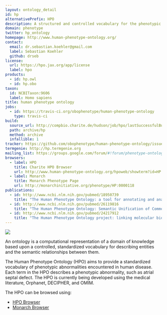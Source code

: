 ```yaml
---
layout: ontology_detail
id: hp
alternativePrefix: HPO
description: A structured and controlled vocabulary for the phenotypic features encountered in human hereditary and other disease.
domain: phenotype
twitter: hp_ontology
homepage: http://www.human-phenotype-ontology.org/
contact:
  email: dr.sebastian.koehler@gmail.com
  label: Sebastian Koehler
  github: drseb
license:
  url: https://hpo.jax.org/app/license
  label: hpo
products:
  - id: hp.owl
  - id: hp.obo
taxon:
  id: NCBITaxon:9606
  label: Homo sapiens
title: human phenotype ontology
jobs:
  - id: https://travis-ci.org/obophenotype/human-phenotype-ontology
    type: travis-ci
build:
  source_url: http://compbio.charite.de/hudson/job/hpo/lastSuccessfulBuild/artifact/*zip*/archive.zip
  path: archive/hp
  method: archive
  infallible: 1
tracker: https://github.com/obophenotype/human-phenotype-ontology/issues/
termgenie: http://hp.termgenie.org
mailing_list: https://groups.google.com/forum/#!forum/phenotype-ontologies-editors
browsers:
  - label: HPO
    title: Charite HPO Browser
    url: http://www.human-phenotype-ontology.org/hpoweb/showterm?id=HP:0000118
  - label: Monarch
    title: Monarch Phenotype Page
    url: http://monarchinitiative.org/phenotype/HP:0000118
publications:
  - id: http://www.ncbi.nlm.nih.gov/pubmed/18950739
    title: "The Human Phenotype Ontology: a tool for annotating and analyzing human hereditary disease."
  - id: http://www.ncbi.nlm.nih.gov/pubmed/26119816
    title: "The Human Phenotype Ontology: Semantic Unification of Common and Rare Disease."
  - id: http://www.ncbi.nlm.nih.gov/pubmed/24217912
    title: "The Human Phenotype Ontology project: linking molecular biology and disease through phenotype data."
---
```


<img src="http://human-phenotype-ontology.github.io/img/HPO-logo-stacked-black.png"/>

An ontology is a computational representation of a domain of knowledge based upon a controlled, standardized vocabulary for describing entities and the semantic relationships between them.

The Human Phenotype Ontology (HPO) aims to provide a standardized vocabulary of phenotypic abnormalities encountered in human disease. Each term in the HPO describes a phenotypic abnormality, such as atrial septal defect. The HPO is currently being developed using the medical literature, Orphanet, DECIPHER, and OMIM.

The HPO can be browsed using:

 * [HPO Browser](http://www.human-phenotype-ontology.org/hpoweb/showterm?id=HP:0000118)
 * [Monarch Browser](https://monarchinitiative.org/phenotype/HP:0000118)
